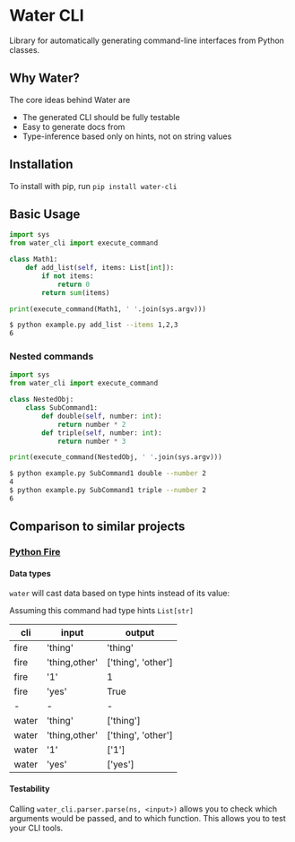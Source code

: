# Water CLI

Library for automatically generating command-line interfaces from Python classes.

## Why Water?

The core ideas behind Water are

- The generated CLI should be fully testable
- Easy to generate docs from
- Type-inference based only on hints, not on string values

## Installation

To install with pip, run `pip install water-cli`

## Basic Usage

```python
import sys
from water_cli import execute_command

class Math1:
    def add_list(self, items: List[int]):
        if not items:
            return 0
        return sum(items)

print(execute_command(Math1, ' '.join(sys.argv)))
```

```bash
$ python example.py add_list --items 1,2,3
6
```

### Nested commands

```python
import sys
from water_cli import execute_command

class NestedObj:
    class SubCommand1:
        def double(self, number: int):
            return number * 2
        def triple(self, number: int):
            return number * 3

print(execute_command(NestedObj, ' '.join(sys.argv)))
```
```bash
$ python example.py SubCommand1 double --number 2
4
$ python example.py SubCommand1 triple --number 2
6
```


## Comparison to similar projects

### [Python Fire](https://github.com/google/python-fire)


#### Data types

`water` will cast data based on type hints instead of its value:

Assuming this command had type hints `List[str]`

|cli|input|output|
|---|-----|------|
|fire|'thing'|'thing'|
|fire|'thing,other'|['thing', 'other']|
|fire|'1'|1|
|fire|'yes'|True|
|-|-|-|
|water|'thing'|['thing']|
|water|'thing,other'|['thing', 'other']|
|water|'1'|['1']|
|water|'yes'|['yes']|

#### Testability

Calling `water_cli.parser.parse(ns, <input>)` allows you to check which arguments 
would be passed, and to which function. This allows you to test your CLI tools.
